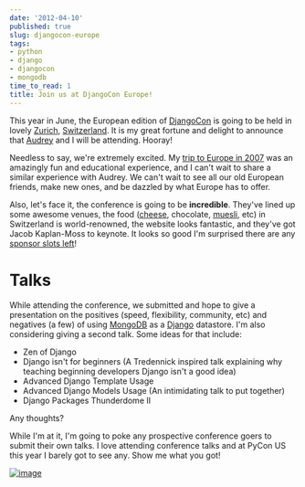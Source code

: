 ```yaml
---
date: '2012-04-10'
published: true
slug: djangocon-europe
tags:
- python
- django
- djangocon
- mongodb
time_to_read: 1
title: Join us at DjangoCon Europe!
---
```


This year in June, the European edition of
[DjangoCon](https://djangocon.eu) is going to be held in lovely
[Zurich](https://en.wikipedia.org/wiki/Zurich),
[Switzerland](https://en.wikipedia.org/wiki/Switzerland). It is my great
fortune and delight to announce that [Audrey](https://www.codemakesmehappy.com/) and
I will be attending. Hooray!

Needless to say, we're extremely excited. My [trip to Europe in
2007](https://dannygreenfeld.blogspot.com/search/label/ploneconf2007) was
an amazingly fun and educational experience, and I can't wait to share
a similar experience with Audrey. We can't wait to see all our old
European friends, make new ones, and be dazzled by what Europe has to
offer.

Also, let's face it, the conference is going to be **incredible**.
They've lined up some awesome venues, the food
([cheese](https://en.wikipedia.org/wiki/Raclette), chocolate,
[muesli](https://en.wikipedia.org/wiki/Muesli), etc) in Switzerland is
world-renowned, the website looks fantastic, and they've got Jacob
Kaplan-Moss to keynote. It looks so good I'm surprised there are any
[sponsor slots left](https://2012.djangocon.eu/sponsors/)!

Talks
=====

While attending the conference, we submitted and hope to give a
presentation on the positives (speed, flexibility, community, etc) and
negatives (a few) of using [MongoDB](https://www.mongodb.org/) as a
[Django](https://djangoproject.com) datastore. I'm also considering
giving a second talk. Some ideas for that include:

-   Zen of Django
-   Django isn't for beginners (A Tredennick inspired talk explaining
    why teaching beginning developers Django isn't a good idea)
-   Advanced Django Template Usage
-   Advanced Django Models Usage (An intimidating talk to put together)
-   Django Packages Thunderdome II

Any thoughts?

While I'm at it, I'm going to poke any prospective conference goers to
submit their own talks. I love attending conference talks and at PyCon
US this year I barely got to see any. Show me what you got!

[![image](https://farm3.staticflickr.com/2339/1614703646_2e2610162a.jpg)](https://www.flickr.com/photos/pydanny/1614703646/)
